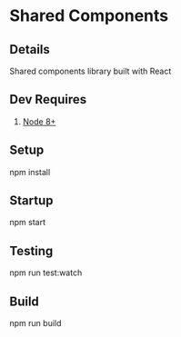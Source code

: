 # Shared Components

## Details
Shared components library built with React

## Dev Requires 
1. [Node 8+](https://nodejs.org/en/download/)

## Setup
npm install

## Startup
npm start 

## Testing
npm run test:watch

## Build
npm run build

